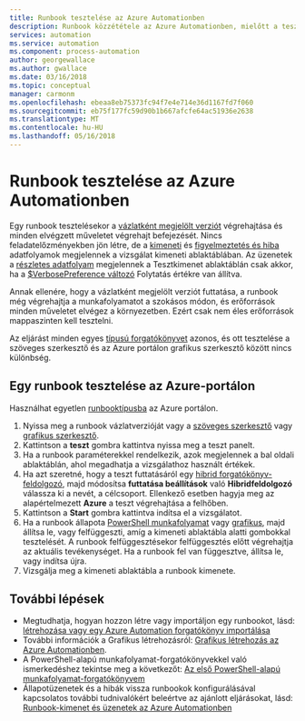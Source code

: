 ```yaml
---
title: Runbook tesztelése az Azure Automationben
description: Runbook közzététele az Azure Automationben, mielőtt a teszteléshez le annak érdekében, hogy megfelelően működik-e.  Ez a cikk ismerteti egy runbook tesztelése, és tekintse meg a kimenetet.
services: automation
ms.service: automation
ms.component: process-automation
author: georgewallace
ms.author: gwallace
ms.date: 03/16/2018
ms.topic: conceptual
manager: carmonm
ms.openlocfilehash: ebeaa8eb75373fc94f7e4e714e36d1167fd7f060
ms.sourcegitcommit: eb75f177fc59d90b1b667afcfe64ac51936e2638
ms.translationtype: MT
ms.contentlocale: hu-HU
ms.lasthandoff: 05/16/2018
---
```

# <a name="testing-a-runbook-in-azure-automation"></a>Runbook tesztelése az Azure Automationben
Egy runbook tesztelésekor a [vázlatként megjelölt verziót](automation-creating-importing-runbook.md#publishing-a-runbook) végrehajtása és minden elvégzett műveletet végrehajt befejezését. Nincs feladatelőzményekben jön létre, de a [kimeneti](automation-runbook-output-and-messages.md#output-stream) és [figyelmeztetés és hiba](automation-runbook-output-and-messages.md#message-streams) adatfolyamok megjelennek a vizsgálat kimeneti ablaktáblában. Az üzenetek a [részletes adatfolyam](automation-runbook-output-and-messages.md#message-streams) megjelennek a Tesztkimenet ablaktáblán csak akkor, ha a [$VerbosePreference változó](automation-runbook-output-and-messages.md#preference-variables) Folytatás értékre van állítva.

Annak ellenére, hogy a vázlatként megjelölt verziót futtatása, a runbook még végrehajtja a munkafolyamatot a szokásos módon, és erőforrások minden műveletet elvégez a környezetben. Ezért csak nem éles erőforrások mappaszinten kell tesztelni.

Az eljárást minden egyes [típusú forgatókönyvet](automation-runbook-types.md) azonos, és ott tesztelése a szöveges szerkesztő és az Azure portálon grafikus szerkesztő között nincs különbség.  

## <a name="to-test-a-runbook-in-the-azure-portal"></a>Egy runbook tesztelése az Azure-portálon
Használhat egyetlen [runbooktípusba](automation-runbook-types.md) az Azure portálon.

1. Nyissa meg a runbook vázlatverzióját vagy a [szöveges szerkesztő](automation-edit-textual-runbook.md) vagy [grafikus szerkesztő](automation-graphical-authoring-intro.md).
2. Kattintson a **teszt** gombra kattintva nyissa meg a teszt panelt.
3. Ha a runbook paraméterekkel rendelkezik, azok megjelennek a bal oldali ablaktáblán, ahol megadhatja a vizsgálathoz használt értékek.
4. Ha azt szeretné, hogy a teszt futtatásáról egy [hibrid forgatókönyv-feldolgozó](automation-hybrid-runbook-worker.md), majd módosítsa **futtatása beállítások** való **Hibridfeldolgozó** válassza ki a nevét, a célcsoport.  Ellenkező esetben hagyja meg az alapértelmezett **Azure** a teszt végrehajtása a felhőben.
5. Kattintson a **Start** gombra kattintva indítsa el a vizsgálatot.
6. Ha a runbook állapota [PowerShell munkafolyamat](automation-runbook-types.md#powershell-workflow-runbooks) vagy [grafikus](automation-runbook-types.md#graphical-runbooks), majd állítsa le, vagy felfüggeszti, amíg a kimeneti ablaktábla alatti gombokkal tesztelését. A runbook felfüggesztésekor felfüggesztés előtt végrehajtja az aktuális tevékenységet. Ha a runbook fel van függesztve, állítsa le, vagy indítsa újra.
7. Vizsgálja meg a kimeneti ablaktábla a runbook kimenete.

## <a name="next-steps"></a>További lépések
* Megtudhatja, hogyan hozzon létre vagy importáljon egy runbookot, lásd: [létrehozása vagy egy Azure Automation forgatókönyv importálása](automation-creating-importing-runbook.md)
* További információk a Grafikus létrehozásról: [Grafikus létrehozás az Azure Automationben](automation-graphical-authoring-intro.md).
* A PowerShell-alapú munkafolyamat-forgatókönyvekkel való ismerkedéshez tekintse meg a következőt: [Az első PowerShell-alapú munkafolyamat-forgatókönyvem](automation-first-runbook-textual.md)
* Állapotüzenetek és a hibák vissza runbookok konfigurálásával kapcsolatos további tudnivalókért beleértve az ajánlott eljárásokat, lásd: [Runbook-kimenet és üzenetek az Azure Automationben](automation-runbook-output-and-messages.md)

